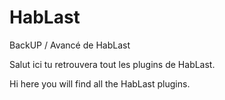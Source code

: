 # HabLast
BackUP / Avancé de HabLast

Salut ici tu retrouvera tout les plugins de HabLast.

Hi here you will find all the HabLast plugins.
